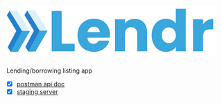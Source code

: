 # ![Lendr Logo](https://github.com/dl90/lendr/blob/main/logo.png?raw=true)

Lending/borrowing listing app

* [x] [postman api doc](https://documenter.getpostman.com/view/10337266/TVeiCqJs)
* [x] [staging server](http://ec2-44-242-43-38.us-west-2.compute.amazonaws.com/)
